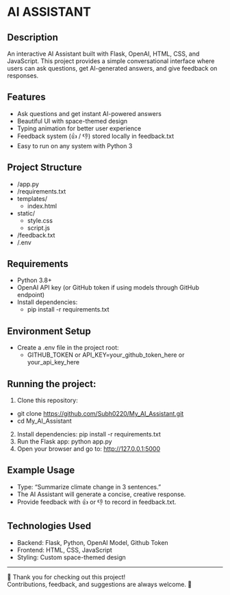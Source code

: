 # AI ASSISTANT

## Description
An interactive AI Assistant built with Flask, OpenAI, HTML, CSS, and JavaScript.
This project provides a simple conversational interface where users can ask questions, get AI-generated answers, and give feedback on responses.

## Features
- Ask questions and get instant AI-powered answers
- Beautiful UI with space-themed design
- Typing animation for better user experience
- Feedback system (👍 / 👎) stored locally in feedback.txt
- Easy to run on any system with Python 3

## Project Structure
- /app.py               <!--Flask backend-->
- /requirements.txt     <!--Python dependencies-->
- templates/
  - index.html           <!--Frontend HTML-->
- static/
  - style.css            <!--Styling-->
  - script.js            <!--Frontend logic-->
- /feedback.txt         <!--Stores user feedback-->
- /.env                 <!--Stores your API key (not shared in repo)-->

## Requirements
- Python 3.8+
- OpenAI API key (or GitHub token if using models through GitHub endpoint)
- Install dependencies:
  - pip install -r requirements.txt

## Environment Setup
- Create a .env file in the project root:
  - GITHUB_TOKEN or API_KEY=your_github_token_here or your_api_key_here

## Running the project:
1. Clone this repository:
- git clone https://github.com/Subh0220/My_AI_Assistant.git
- cd My_AI_Assistant
2. Install dependencies:
pip install -r requirements.txt
3. Run the Flask app:
python app.py
4. Open your browser and go to:
http://127.0.0.1:5000

## Example Usage
- Type: “Summarize climate change in 3 sentences.”
- The AI Assistant will generate a concise, creative response.
- Provide feedback with 👍 or 👎 to record in feedback.txt.

## Technologies Used
- Backend: Flask, Python, OpenAI Model, Github Token
- Frontend: HTML, CSS, JavaScript
- Styling: Custom space-themed design

---

🙏 Thank you for checking out this project!  
Contributions, feedback, and suggestions are always welcome. 🚀
